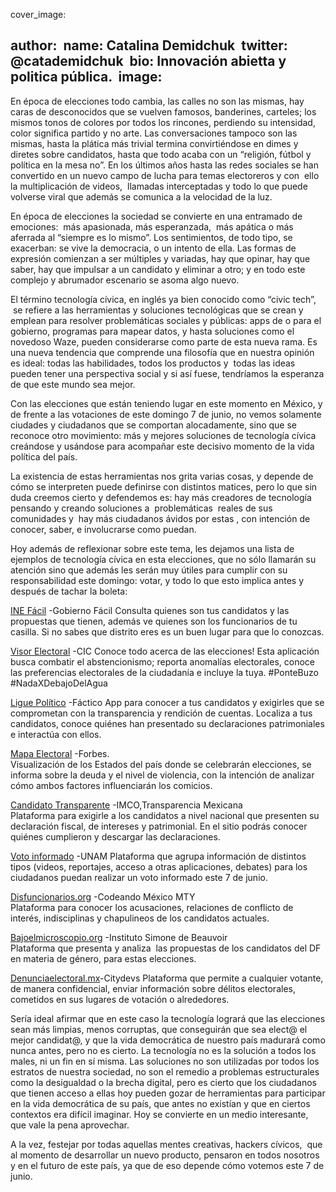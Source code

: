 cover_image: 

author: 
 name: Catalina Demidchuk
 twitter: @catademidchuk
 bio: Innovación abietta y politica pública. 
 image: 
---
En época de elecciones todo cambia, las calles no son las mismas, hay caras de desconocidos que se vuelven famosos, banderines, carteles; los mismos tonos de colores por todos los rincones, perdiendo su intensidad, color significa partido y no arte. Las conversaciones tampoco son las mismas, hasta la plática más trivial termina convirtiéndose en dimes y diretes sobre candidatos, hasta que todo acaba con un “religión, fútbol y política en la mesa no”. En los últimos años hasta las redes sociales se han convertido en un nuevo campo de lucha para temas electoreros y con  ello la multiplicación de videos,  llamadas interceptadas y todo lo que puede volverse viral que además se comunica a la velocidad de la luz. 

En época de elecciones la sociedad se convierte en una entramado de emociones:  más apasionada, más esperanzada,  más apática o más aferrada al “siempre es lo mismo”. Los sentimientos, de todo tipo, se exacerban: se vive la democracia, o un intento de ella. Las formas de expresión comienzan a ser múltiples y variadas, hay que opinar, hay que saber, hay que impulsar a un candidato y eliminar a otro; y en todo este complejo y abrumador escenario se asoma algo nuevo. 

El término tecnología cívica, en inglés ya bien conocido como “civic tech”,  se refiere a las herramientas y soluciones tecnológicas que se crean y emplean para resolver problemáticas sociales y públicas: apps de o para el gobierno, programas para mapear datos, y hasta soluciones como el novedoso Waze, pueden considerarse como parte de esta nueva rama. Es una nueva tendencia que comprende una filosofía que en nuestra opinión es ideal: todas las habilidades, todos los productos y  todas las ideas pueden tener una perspectiva social y si así fuese, tendríamos la esperanza de que este mundo sea mejor.

Con las elecciones que están teniendo lugar en este momento en México, y de frente a las votaciones de este domingo 7 de junio, no vemos solamente ciudades y ciudadanos que se comportan alocadamente, sino que se reconoce otro movimiento: más y mejores soluciones de tecnología cívica creándose y usándose para acompañar este decisivo momento de la vida política del país. 

La existencia de estas herramientas nos grita varias cosas, y depende de cómo se interpreten puede definirse con distintos matices, pero lo que sin duda creemos cierto y defendemos es: hay más creadores de tecnología pensando y creando soluciones a  problemáticas  reales de sus comunidades y  hay más ciudadanos ávidos por estas , con intención de conocer, saber, e involucrarse como puedan. 

Hoy además de reflexionar sobre este tema, les dejamos una lista de ejemplos de tecnología cívica en esta elecciones, que no sólo llamarán su atención sino que además les serán muy útiles para cumplir con su responsabilidad este domingo: votar, y todo lo que esto implica antes y después de tachar la boleta:


[INE Fácil](http://inefacil.com/) -Gobierno Fácil 
Consulta quienes son tus candidatos y las propuestas que tienen, además ve quienes son los funcionarios de tu casilla. Si no sabes que distrito eres es un buen lugar para que lo conozcas. 

[Visor Electoral](http://visorelectoral.org/) -CIC
Conoce todo acerca de las elecciones! Esta aplicación busca combatir el abstencionismo; reporta anomalías electorales, conoce las preferencias electorales de la ciudadanía e incluye la tuya. #PonteBuzo #NadaXDebajoDelAgua

[Ligue Político](http://www.factico.com.mx/liguepolitico/) -Fáctico 
App para conocer a tus candidatos y exigirles que se comprometan con la transparencia y rendición de cuentas. Localiza a tus candidatos, conoce quiénes han presentado su declaraciones patrimoniales e interactúa con ellos.

[Mapa Electoral](http://cdn.graphics.forbes.com.mx/interactivos/estados/index.html) -Forbes.     
Visualización de los Estados del país donde se celebrarán elecciones, se informa sobre la deuda y el nivel de violencia, con la intención de analizar cómo ambos factores influenciarán los comicios. 

[Candidato Transparente](https://candidatotransparente.mx/#/) -IMCO,Transparencia Mexicana      
Plataforma para exigirle a los candidatos a nivel nacional que presenten su declaración fiscal, de intereses y patrimonial. En el sitio podrás conocer quiénes cumplieron y descargar las declaraciones.

[Voto informado](http://www.votoinformado.unam.mx/) -UNAM
Plataforma que agrupa información de distintos tipos (videos, reportajes, acceso a otras aplicaciones, debates) para los ciudadanos puedan realizar un voto informado este 7 de junio.

[Disfuncionarios.org](http://disfuncionarios.org/) -Codeando México MTY         
Plataforma para conocer los acusaciones, relaciones de conflicto de interés, indisciplinas y chapulineos de los candidatos actuales.

[Bajoelmicroscopio.org]( http://bajoelmicroscopio.org/)  -Instituto Simone de Beauvoir  
Plataforma que presenta y analiza  las propuestas de los candidatos del DF en materia de género, para estas elecciones.

[Denunciaelectoral.mx](http://www.denunciaelectoral.mx/)-Citydevs
Plataforma que permite a cualquier votante, de manera confidencial, enviar información sobre délitos electorales, cometidos en sus lugares de votación o alrededores.

Sería ideal afirmar que en este caso la tecnología logrará que las elecciones sean más limpias, menos corruptas, que conseguirán que sea elect@ el mejor candidat@, y que la vida democrática de nuestro país madurará como nunca antes, pero no es cierto. La tecnología no es la solución a todos los males, ni un fin en sí misma. Las soluciones no son utilizadas por todos los estratos de nuestra sociedad, no son el remedio a problemas estructurales como la desigualdad o la brecha digital, pero es cierto que los ciudadanos que tienen acceso a ellas hoy pueden gozar de herramientas para participar en la vida democrática de su país, que antes no existían y que en ciertos contextos era difícil imaginar. Hoy se convierte en un medio interesante, que vale la pena aprovechar. 

A la vez, festejar por todas aquellas mentes creativas, hackers cívicos,  que al momento de desarrollar un nuevo producto, pensaron en todos nosotros y en el futuro de este país, ya que de eso depende cómo votemos este 7 de junio.
